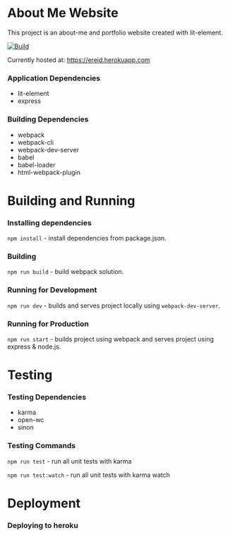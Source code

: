# About Me Website 
This project is an about-me and portfolio website created with lit-element.

[![Build](https://github.com/ereid7/litelement-personal-site/workflows/Build/badge.svg)](https://github.com/ereid7/litelement-personal-site/actions?query=workflow%3ABuild)

Currently hosted at: https://ereid.herokuapp.com


### Application Dependencies
- lit-element
- express

### Building Dependencies
- webpack
- webpack-cli
- webpack-dev-server
- babel
- babel-loader
- html-webpack-plugin

# Building and Running

### Installing dependencies
`npm install` - install dependencies from package.json.

### Building
`npm run build` - build webpack solution.

### Running for Development
`npm run dev` - builds and serves project locally using `webpack-dev-server`.

### Running for Production
`npm run start` - builds project using webpack and serves project using express & node.js. 

# Testing

### Testing Dependencies
- karma
- open-wc
- sinon

### Testing Commands

`npm run test` - run all unit tests with karma

`npm run test:watch` - run all unit tests with karma watch

# Deployment

### Deploying to heroku
